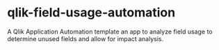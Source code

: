 # qlik-field-usage-automation
A Qlik Application Automation template an app to analyze field usage to determine unused fields and allow for impact analysis.
